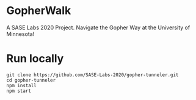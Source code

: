# GopherWalk

A SASE Labs 2020 Project. Navigate the Gopher Way at the University of Minnesota!

# Run locally

```
git clone https://github.com/SASE-Labs-2020/gopher-tunneler.git
cd gopher-tunneler
npm install
npm start
```
